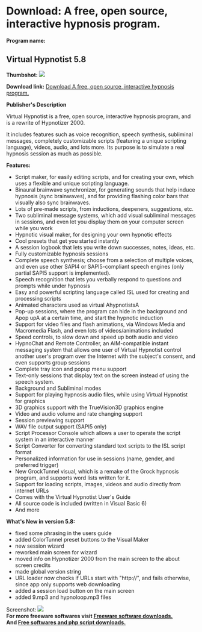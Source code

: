 # Download: A free, open source, interactive hypnosis program.

**Program name:**

## Virtual Hypnotist 5.8

  
**Thumbshot:** ![](http://www.freewarefiles.com/screenshot/virtual_hypnotist_md.gif)   
  
**Download link:** [Download A free, open source, interactive hypnosis program.](http://freesoftwares.boysofts.com/Virtual-Hypnotist_program_13701.html)  
  


**Publisher's Description**  
  


Virtual Hypnotist is a free, open source, interactive hypnosis program, and is a rewrite of Hypnotizer 2000. 

It includes features such as voice recognition, speech synthesis, subliminal messages, completely customizable scripts (featuring a unique scripting language), videos, audio, and lots more. Its purpose is to simulate a real hypnosis session as much as possible.

**Features:**

  * Script maker, for easily editing scripts, and for creating your own, which uses a flexible and unique scripting language. 
  * Binaural brainwave synchronizer, for generating sounds that help induce hypnosis (sync brainwaves), and for providing flashing color bars that visually also sync brainwaves. 
  * Lots of pre-made scripts, from inductions, deepeners, suggestions, etc. 
  * Two subliminal message systems, which add visual subliminal messages in sessions, and even let you display them on your computer screen while you work 
  * Hypnotic visual maker, for designing your own hypnotic effects 
  * Cool presets that get you started instantly 
  * A session logbook that lets you write down successes, notes, ideas, etc. 
  * Fully customizable hypnosis sessions 
  * Complete speech synthesis; choose from a selection of multiple voices, and even use other SAPI4 or SAPI5-compliant speech engines (only partial SAPI5 support is implemented). 
  * Speech recognition that lets you verbally respond to questions and prompts while under hypnosis 
  * Easy and powerful scripting language called ISL used for creating and processing scripts 
  * Animated characters used as virtual AhypnotistsA 
  * Pop-up sessions, where the program can hide in the background and Apop upA at a certain time, and start the hypnotic induction 
  * Support for video files and flash animations, via Windows Media and Macromedia Flash, and even lots of videos/animations included 
  * Speed controls, to slow down and speed up both audio and video 
  * HypnoChat and Remote Controller, an AIM-compatible instant messaging system that allows one user of Virtual Hypnotist control another user's program over the Internet with the subject's consent, and even supports group sessions 
  * Complete tray icon and popup menu support 
  * Text-only sessions that display text on the screen instead of using the speech system. 
  * Background and Subliminal modes 
  * Support for playing hypnosis audio files, while using Virtual Hypnotist for graphics 
  * 3D graphics support with the TrueVision3D graphics engine 
  * Video and audio volume and rate changing support 
  * Session previewing support 
  * WAV file output support (SAPI5 only) 
  * Script Processor Console which allows a user to operate the script system in an interactive manner 
  * Script Converter for converting standard text scripts to the ISL script format 
  * Personalized information for use in sessions (name, gender, and preferred trigger) 
  * New GrockTunnel visual, which is a remake of the Grock hypnosis program, and supports word lists written for it. 
  * Support for loading scripts, images, videos and audio directly from internet URLs 
  * Comes with the Virtual Hypnotist User's Guide 
  * All source code is included (written in Visual Basic 6) 
  * And more 

**What's New in version 5.8:**

  * fixed some phrasing in the users guide 
  * added ColorTunnel preset buttons to the Visual Maker 
  * new session wizard 
  * reworked main screen for wizard 
  * moved info on Hypnotizer 2000 from the main screen to the about screen credits 
  * made global version string 
  * URL loader now checks if URLs start with "http://", and fails otherwise, since app only supports web downloading 
  * added a session load button on the main screen 
  * added 9.mp3 and hypnoloop.mp3 files 

  
  
Screenshot: ![](http://www.freewarefiles.com/screenshot/virtual_hypnotist.gif)   
**For more freeware softwares visit [Freeware software downloads.](http://freesoftwares.boysofts.com/)**   
**And [Free softwares and php script downloads.](http://www.boysofts.com/)**
